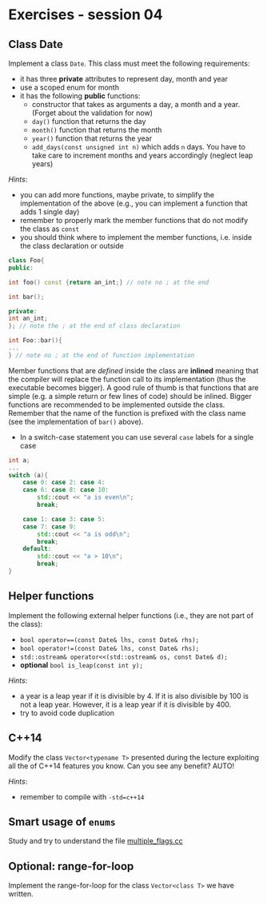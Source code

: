 # Exercises - session 04

## Class Date
Implement a class `Date`. This class must meet the following requirements:
- it has three **private** attributes to represent day, month and year
- use a scoped enum for month
- it has the following **public** functions:
	- constructor that takes as arguments a day, a month and a year. (Forget about the validation for now)
	- `day()` function that returns the day
	- `month()` function that returns the month
	- `year()` function that returns the year
	- `add_days(const unsigned int n)` which adds `n` days. You have to take care to increment months and years accordingly (neglect leap years)

*Hints*:
- you can add more functions, maybe private, to simplify the implementation of the above (e.g., you can implement a function that adds 1 single day)
- remember to properly mark the member functions that do not modify the class as `const`
- you should think where to implement the member functions, i.e. inside the class declaration or outside
```c++
class Foo{
public:

int foo() const {return an_int;} // note no ; at the end

int bar(); 

private:
int an_int;
}; // note the ; at the end of class declaration

int Foo::bar(){
...
} // note no ; at the end of function implementation

```

Member functions that are *defined* inside the class are **inlined**
meaning that the compiler will replace the function call to its
implementation (thus the executable becomes bigger). A good rule of
thumb is that functions that are simple (e.g. a simple return or few
lines of code) should be inlined. Bigger functions are recommended to
be implemented outside the class. Remember that the name of the
function is prefixed with the class name (see the implementation of
`bar()` above).

- In a switch-case statement you can use several `case` labels for a single case
```c++
int a;
...
switch (a){
	case 0: case 2: case 4:
	case 6: case 8: case 10:
		std::cout << "a is even\n";
		break;

	case 1: case 3: case 5:
	case 7: case 9:
		std::cout << "a is odd\n";
		break;
	default:
		std::cout << "a > 10\n";
		break;
}
```

## Helper functions
Implement the following external helper functions (i.e., they are not part of the class):
- `bool operator==(const Date& lhs, const Date& rhs);`
- `bool operator!=(const Date& lhs, const Date& rhs);`
- `std::ostream& operator<<(std::ostream& os, const Date& d);`
- **optional** `bool is_leap(const int y);`

*Hints*:
- a year is a leap year if it is divisible by 4. If it is also divisible by 100 is not a leap year. However, it is a leap year if it is divisible by 400.
- try to avoid code duplication




## C++14

Modify the class `Vector<typename T>` presented during the lecture exploiting all the of C++14 features you know. Can you see any benefit? AUTO!

*Hints*:

- remember to compile with `-std=c++14`



## Smart usage of `enums`
Study and try to understand the file [multiple_flags.cc](./multiple_flags.cc)



## Optional: range-for-loop

Implement the range-for-loop for the class `Vector<class T>` we have written.

